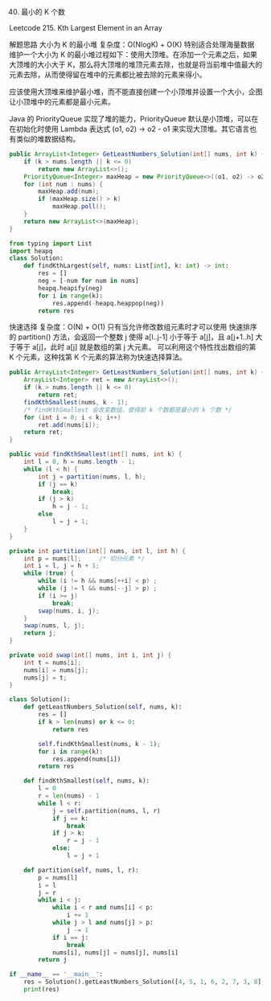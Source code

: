 40. 最小的 K 个数

Leetcode 215. Kth Largest Element in an Array

解题思路
大小为 K 的最小堆
复杂度：O(NlogK) + O(K)
特别适合处理海量数据
维护一个大小为 K 的最小堆过程如下：使用大顶堆。在添加一个元素之后，如果大顶堆的大小大于 K，那么将大顶堆的堆顶元素去除，也就是将当前堆中值最大的元素去除，从而使得留在堆中的元素都比被去除的元素来得小。

应该使用大顶堆来维护最小堆，而不能直接创建一个小顶堆并设置一个大小，企图让小顶堆中的元素都是最小元素。

Java 的 PriorityQueue 实现了堆的能力，PriorityQueue 默认是小顶堆，可以在在初始化时使用 Lambda 表达式 (o1, o2) -> o2 - o1 来实现大顶堆。其它语言也有类似的堆数据结构。

```java
public ArrayList<Integer> GetLeastNumbers_Solution(int[] nums, int k) {
    if (k > nums.length || k <= 0)
        return new ArrayList<>();
    PriorityQueue<Integer> maxHeap = new PriorityQueue<>((o1, o2) -> o2 - o1);
    for (int num : nums) {
        maxHeap.add(num);
        if (maxHeap.size() > k)
            maxHeap.poll();
    }
    return new ArrayList<>(maxHeap);
}
```

```python
from typing import List
import heapq
class Solution:
    def findKthLargest(self, nums: List[int], k: int) -> int:
        res = []
        neg = [-num for num in nums]
        heapq.heapify(neg)
        for i in range(k):
            res.append(-heapq.heappop(neg))
        return res
```

快速选择
复杂度：O(N) + O(1)
只有当允许修改数组元素时才可以使用
快速排序的 partition() 方法，会返回一个整数 j 使得 a[l..j-1] 小于等于 a[j]，且 a[j+1..h] 大于等于 a[j]，此时 a[j] 就是数组的第 j 大元素。
可以利用这个特性找出数组的第 K 个元素，这种找第 K 个元素的算法称为快速选择算法。

```java
public ArrayList<Integer> GetLeastNumbers_Solution(int[] nums, int k) {
    ArrayList<Integer> ret = new ArrayList<>();
    if (k > nums.length || k <= 0)
        return ret;
    findKthSmallest(nums, k - 1);
    /* findKthSmallest 会改变数组，使得前 k 个数都是最小的 k 个数 */
    for (int i = 0; i < k; i++)
        ret.add(nums[i]);
    return ret;
}

public void findKthSmallest(int[] nums, int k) {
    int l = 0, h = nums.length - 1;
    while (l < h) {
        int j = partition(nums, l, h);
        if (j == k)
            break;
        if (j > k)
            h = j - 1;
        else
            l = j + 1;
    }
}

private int partition(int[] nums, int l, int h) {
    int p = nums[l];     /* 切分元素 */
    int i = l, j = h + 1;
    while (true) {
        while (i != h && nums[++i] < p) ;
        while (j != l && nums[--j] > p) ;
        if (i >= j)
            break;
        swap(nums, i, j);
    }
    swap(nums, l, j);
    return j;
}

private void swap(int[] nums, int i, int j) {
    int t = nums[i];
    nums[i] = nums[j];
    nums[j] = t;
}
```

```python
class Solution():
    def getLeastNumbers_Solution(self, nums, k):
        res = []
        if k > len(nums) or k <= 0:
            return res

        self.findKthSmallest(nums, k - 1);
        for i in range(k):
            res.append(nums[i])
        return res

    def findKthSmallest(self, nums, k):
        l = 0
        r = len(nums) - 1
        while l < r:
            j = self.partition(nums, l, r)
            if j == k:
                break
            if j > k:
                r = j - 1
            else:
                l = j + 1

    def partition(self, nums, l, r):
        p = nums[l]
        i = l 
        j = r 
        while i < j:
            while i < r and nums[i] < p:
                i += 1
            while j > l and nums[j] > p:
                j -= 1
            if i == j:
                break
            nums[i], nums[j] = nums[j], nums[i]
        return j 

if __name__ == '__main__':
    res = Solution().getLeastNumbers_Solution([4, 5, 1, 6, 2, 7, 3, 8], k=4)
    print(res)
```